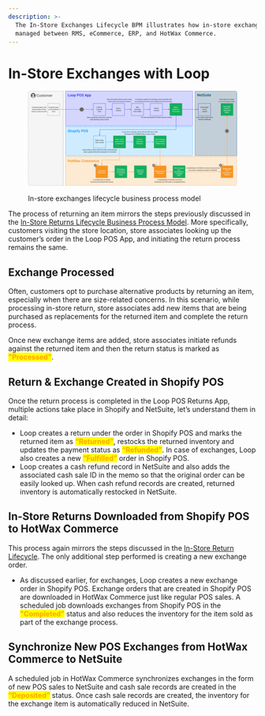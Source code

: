 ```yaml
---
description: >-
  The In-Store Exchanges Lifecycle BPM illustrates how in-store exchanges are
  managed between RMS, eCommerce, ERP, and HotWax Commerce.
---
```


# In-Store Exchanges with Loop

<figure><img src="../../.gitbook/assets/In-store exchanges loop bpm.png" alt=""><figcaption><p>In-store exchanges lifecycle business process model</p></figcaption></figure>

The process of returning an item mirrors the steps previously discussed in the [In-Store Returns Lifecycle Business Process Model](../returns-lifecycle/loopposreturnslifecycle.md). More specifically, customers visiting the store location, store associates looking up the customer’s order in the Loop POS App, and initiating the return process remains the same.

## Exchange Processed

Often, customers opt to purchase alternative products by returning an item, especially when there are size-related concerns. In this scenario, while processing in-store return, store associates add new items that are being purchased as replacements for the returned item and complete the return process.

Once new exchange items are added, store associates initiate refunds against the returned item and then the return status is marked as <mark style="color:orange;">**"Processed"**</mark>.

## Return & Exchange Created in Shopify POS

Once the return process is completed in the Loop POS Returns App, multiple actions take place in Shopify and NetSuite, let’s understand them in detail:

* Loop creates a return under the order in Shopify POS and marks the returned item as <mark style="color:orange;">**“Returned”**</mark>, restocks the returned inventory and updates the payment status as <mark style="color:orange;">**“Refunded”**</mark>. In case of exchanges, Loop also creates a new <mark style="color:orange;">**“Fulfilled”**</mark> order in Shopify POS.
* Loop creates a cash refund record in NetSuite and also adds the associated cash sale ID in the memo so that the original order can be easily looked up. When cash refund records are created, returned inventory is automatically restocked in NetSuite.

## In-Store Returns Downloaded from Shopify POS to HotWax Commerce

This process again mirrors the steps discussed in the [In-Store Return Lifecycle](../returns-lifecycle/loopposreturnslifecycle.md). The only additional step performed is creating a new exchange order.

* As discussed earlier, for exchanges, Loop creates a new exchange order in Shopify POS. Exchange orders that are created in Shopify POS are downloaded in HotWax Commerce just like regular POS sales. A scheduled job downloads exchanges from Shopify POS in the <mark style="color:orange;">**"Completed”**</mark> status and also reduces the inventory for the item sold as part of the exchange process.

## Synchronize New POS Exchanges from HotWax Commerce to NetSuite

A scheduled job in HotWax Commerce synchronizes exchanges in the form of new POS sales to NetSuite and cash sale records are created in the <mark style="color:orange;">**“Deposited”**</mark> status. Once cash sale records are created, the inventory for the exchange item is automatically reduced in NetSuite.
